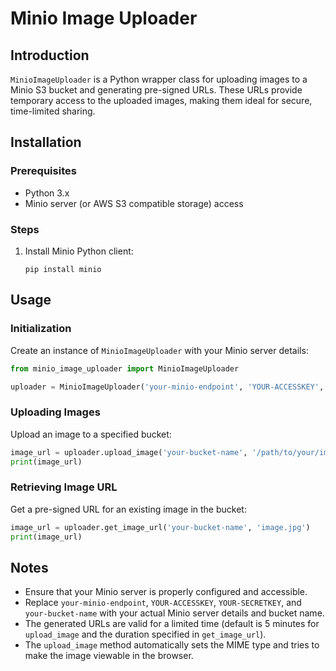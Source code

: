 
# Minio Image Uploader

## Introduction
`MinioImageUploader` is a Python wrapper class for uploading images to a Minio S3 bucket and generating pre-signed URLs. These URLs provide temporary access to the uploaded images, making them ideal for secure, time-limited sharing.

## Installation

### Prerequisites
- Python 3.x
- Minio server (or AWS S3 compatible storage) access

### Steps
1. Install Minio Python client:
   ```
   pip install minio
   ```

## Usage

### Initialization
Create an instance of `MinioImageUploader` with your Minio server details:
```python
from minio_image_uploader import MinioImageUploader

uploader = MinioImageUploader('your-minio-endpoint', 'YOUR-ACCESSKEY', 'YOUR-SECRETKEY')
```

### Uploading Images
Upload an image to a specified bucket:
```python
image_url = uploader.upload_image('your-bucket-name', '/path/to/your/image.jpg')
print(image_url)
```

### Retrieving Image URL
Get a pre-signed URL for an existing image in the bucket:
```python
image_url = uploader.get_image_url('your-bucket-name', 'image.jpg')
print(image_url)
```

## Notes
- Ensure that your Minio server is properly configured and accessible.
- Replace `your-minio-endpoint`, `YOUR-ACCESSKEY`, `YOUR-SECRETKEY`, and `your-bucket-name` with your actual Minio server details and bucket name.
- The generated URLs are valid for a limited time (default is 5 minutes for `upload_image` and the duration specified in `get_image_url`).
- The `upload_image` method automatically sets the MIME type and tries to make the image viewable in the browser.
